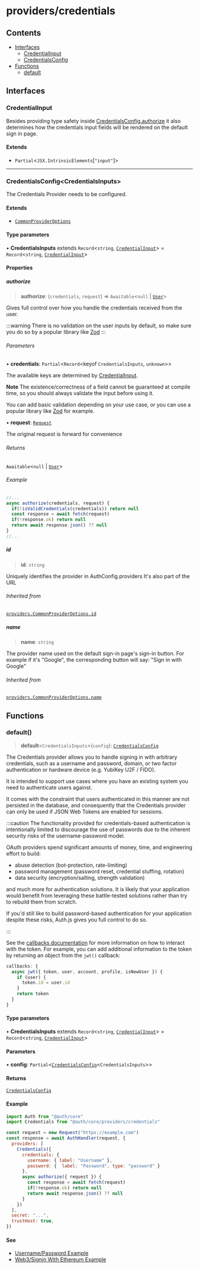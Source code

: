 # providers/credentials

## Contents

- [Interfaces](credentials.md#interfaces)
    - [CredentialInput](credentials.md#credentialinput)
    - [CredentialsConfig](credentials.md#credentialsconfigcredentialsinputs)
- [Functions](credentials.md#functions)
    - [default](credentials.md#default)

## Interfaces

### CredentialInput

Besides providing type safety inside [CredentialsConfig.authorize](credentials.md#authorize)
it also determines how the credentials input fields will be rendered
on the default sign in page.

#### Extends

- `Partial`\<`JSX.IntrinsicElements`\[`"input"`\]\>

***

### CredentialsConfig\<CredentialsInputs\>

The Credentials Provider needs to be configured.

#### Extends

- [`CommonProviderOptions`](../providers.md#commonprovideroptions)

#### Type parameters

• **CredentialsInputs** extends `Record`\<`string`, [`CredentialInput`](credentials.md#credentialinput)\> = `Record`\<`string`, [`CredentialInput`](credentials.md#credentialinput)\>

#### Properties

##### authorize

> **authorize**: (`credentials`, `request`) => `Awaitable`\<`null` \| [`User`](../types.md#user)\>

Gives full control over how you handle the credentials received from the user.

:::warning
There is no validation on the user inputs by default, so make sure you do so
by a popular library like [Zod](https://zod.dev)
:::

###### Parameters

• **credentials**: `Partial`\<`Record`\<keyof `CredentialsInputs`, `unknown`\>\>

The available keys are determined by [CredentialInput](credentials.md#credentialinput).

**Note**
The existence/correctness of a field cannot be guaranteed at compile time,
so you should always validate the input before using it.

You can add basic validation depending on your use case,
or you can use a popular library like [Zod](https://zod.dev) for example.

• **request**: [`Request`]( https://developer.mozilla.org/en-US/docs/Web/API/Request )

The original request is forward for convenience

###### Returns

`Awaitable`\<`null` \| [`User`](../types.md#user)\>

###### Example

```ts
//...
async authorize(credentials, request) {
  if(!isValidCredentials(credentials)) return null
  const response = await fetch(request)
  if(!response.ok) return null
  return await response.json() ?? null
}
//...
```

##### id

> **id**: `string`

Uniquely identifies the provider in AuthConfig.providers
It's also part of the URL

###### Inherited from

[`providers.CommonProviderOptions.id`](../providers.md#id)

##### name

> **name**: `string`

The provider name used on the default sign-in page's sign-in button.
For example if it's "Google", the corresponding button will say:
"Sign in with Google"

###### Inherited from

[`providers.CommonProviderOptions.name`](../providers.md#name)

## Functions

### default()

> **default**\<`CredentialsInputs`\>(`config`): [`CredentialsConfig`](credentials.md#credentialsconfigcredentialsinputs)

The Credentials provider allows you to handle signing in with arbitrary credentials,
such as a username and password, domain, or two factor authentication or hardware device (e.g. YubiKey U2F / FIDO).

It is intended to support use cases where you have an existing system you need to authenticate users against.

It comes with the constraint that users authenticated in this manner are not persisted in the database,
and consequently that the Credentials provider can only be used if JSON Web Tokens are enabled for sessions.

:::caution
The functionality provided for credentials-based authentication is intentionally limited to discourage the use of passwords due to the inherent security risks of the username-password model.

OAuth providers spend significant amounts of money, time, and engineering effort to build:

- abuse detection (bot-protection, rate-limiting)
- password management (password reset, credential stuffing, rotation)
- data security (encryption/salting, strength validation)

and much more for authentication solutions. It is likely that your application would benefit from leveraging these battle-tested solutions rather than try to rebuild them from scratch.

If you'd still like to build password-based authentication for your application despite these risks, Auth.js gives you full control to do so.

:::

See the [callbacks documentation](/reference/core#authconfig#callbacks) for more information on how to interact with the token. For example, you can add additional information to the token by returning an object from the `jwt()` callback:

```js
callbacks: {
  async jwt({ token, user, account, profile, isNewUser }) {
    if (user) {
      token.id = user.id
    }
    return token
  }
}
```

#### Type parameters

• **CredentialsInputs** extends `Record`\<`string`, [`CredentialInput`](credentials.md#credentialinput)\> = `Record`\<`string`, [`CredentialInput`](credentials.md#credentialinput)\>

#### Parameters

• **config**: `Partial`\<[`CredentialsConfig`](credentials.md#credentialsconfigcredentialsinputs)\<`CredentialsInputs`\>\>

#### Returns

[`CredentialsConfig`](credentials.md#credentialsconfigcredentialsinputs)

#### Example

```js
import Auth from "@auth/core"
import Credentials from "@auth/core/providers/credentials"

const request = new Request("https://example.com")
const response = await AuthHandler(request, {
  providers: [
    Credentials({
      credentials: {
        username: { label: "Username" },
        password: {  label: "Password", type: "password" }
      },
      async authorize({ request }) {
        const response = await fetch(request)
        if(!response.ok) return null
        return await response.json() ?? null
      }
    })
  ],
  secret: "...",
  trustHost: true,
})
```

#### See

 - [Username/Password Example](https://authjs.dev/guides/providers/credentials#example---username--password)
 - [Web3/Signin With Ethereum Example](https://authjs.dev/guides/providers/credentials#example---web3--signin-with-ethereum)
